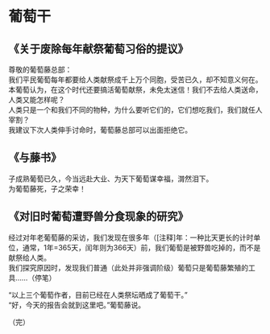 # 葡萄干  
  
  
## 《关于废除每年献祭葡萄习俗的提议》  
尊敬的葡萄藤总部：  
我们平民葡萄每年都要给人类献祭成千上万个同胞，受苦已久，却不知意义何在。  
本葡萄认为，在这个时代还要搞活葡萄献祭，未免太迷信！我们不去给人类送命，人类又能怎样呢？  
人类只是一个和我们不同的物种，为什么要听它们的，它们想吃我们，我们就任人宰割？  
我建议下次人类伸手讨命时，葡萄藤总部可以出面拒绝它。  
  
## 《与藤书》  
子成熟葡萄已久，今当远赴大业、为天下葡萄谋幸福，潸然泪下。  
为葡萄藤死，子之荣幸！  
  
## 《对旧时葡萄遭野兽分食现象的研究》  
经过对年老葡萄藤的采访，我们发现在很多年（[注释]年：一种比天更长的计时单位，通常，1年=365天，闰年则为366天）前，我们葡萄是被野兽吃掉的，而不是献祭给人类。   
我们探究原因时，发现我们普通（此处并非强调阶级）葡萄只是葡萄藤繁殖的工具……（停笔）  
  
“以上三个葡萄作者，目前已经在人类祭坛晒成了葡萄干。”  
“好，今天的报告会就到这里吧。”葡萄藤说。  
  
（完）  
